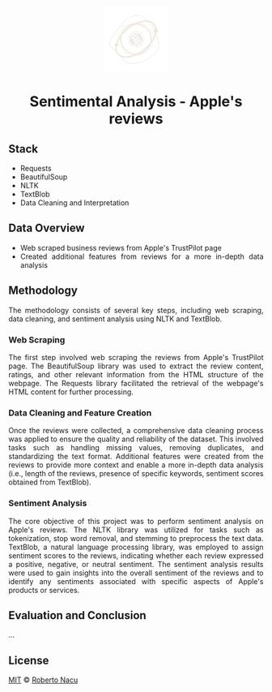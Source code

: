 <div align="center">
  <img src="imgs/logo-light-nobg.png" alt="logo" width="128"/>
  <h1>Sentimental Analysis - Apple's reviews</h1>

</div>

<div align="justify">

## Stack

- Requests
- BeautifulSoup
- NLTK
- TextBlob
- Data Cleaning and Interpretation

## Data Overview

- Web scraped business reviews from Apple's TrustPilot page
- Created additional features from reviews for a more in-depth data analysis

## Methodology

The methodology consists of several key steps, including web scraping, data cleaning, and sentiment analysis using NLTK and TextBlob.

### Web Scraping

The first step involved web scraping the reviews from Apple's TrustPilot page. The BeautifulSoup library was used to extract the review content, ratings, and other relevant information from the HTML structure of the webpage. The Requests library facilitated the retrieval of the webpage's HTML content for further processing.

### Data Cleaning and Feature Creation
Once the reviews were collected, a comprehensive data cleaning process was applied to ensure the quality and reliability of the dataset. This involved tasks such as handling missing values, removing duplicates, and standardizing the text format. Additional features were created from the reviews to provide more context and enable a more in-depth data analysis (i.e., length of the reviews, presence of specific keywords, sentiment scores obtained from TextBlob).

### Sentiment Analysis
The core objective of this project was to perform sentiment analysis on Apple's reviews. The NLTK library was utilized for tasks such as tokenization, stop word removal, and stemming to preprocess the text data. TextBlob, a natural language processing library, was employed to assign sentiment scores to the reviews, indicating whether each review expressed a positive, negative, or neutral sentiment. The sentiment analysis results were used to gain insights into the overall sentiment of the reviews and to identify any sentiments associated with specific aspects of Apple's products or services.

## Evaluation and Conclusion

...

## License

[MIT](https://github.com/1391819/apple-sentiment-analysis/blob/main/License.txt) © [Roberto Nacu](https://github.com/1391819)
